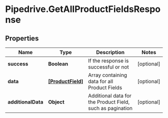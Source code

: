# Pipedrive.GetAllProductFieldsResponse

## Properties

Name | Type | Description | Notes
------------ | ------------- | ------------- | -------------
**success** | **Boolean** | If the response is successful or not | [optional] 
**data** | [**[ProductField]**](ProductField.md) | Array containing data for all Product Fields | [optional] 
**additionalData** | **Object** | Additional data for the Product Field, such as pagination | [optional] 


